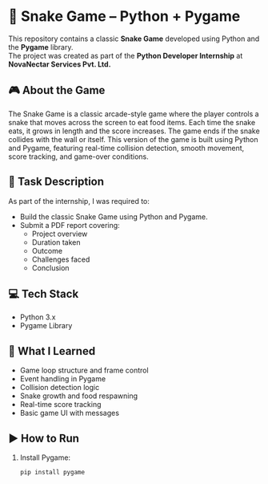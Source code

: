 # 🐍 Snake Game – Python + Pygame

This repository contains a classic **Snake Game** developed using Python and the **Pygame** library.  
The project was created as part of the **Python Developer Internship** at **NovaNectar Services Pvt. Ltd.**

## 🎮 About the Game

The Snake Game is a classic arcade-style game where the player controls a snake that moves across the screen to eat food items. Each time the snake eats, it grows in length and the score increases. The game ends if the snake collides with the wall or itself. This version of the game is built using Python and Pygame, featuring real-time collision detection, smooth movement, score tracking, and game-over conditions.

## 📌 Task Description

As part of the internship, I was required to:
- Build the classic Snake Game using Python and Pygame.
- Submit a PDF report covering:
  - Project overview
  - Duration taken
  - Outcome
  - Challenges faced
  - Conclusion

## 💻 Tech Stack

- Python 3.x  
- Pygame Library

## 🧠 What I Learned

- Game loop structure and frame control
- Event handling in Pygame
- Collision detection logic
- Snake growth and food respawning
- Real-time score tracking
- Basic game UI with messages

## ▶️ How to Run

1. Install Pygame:
   ```bash
   pip install pygame

